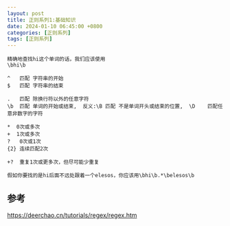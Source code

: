 ```yaml
---
layout: post
title: 正则系列1:基础知识
date: 2024-01-10 06:45:00 +0800
categories: [正则系列]
tags: [正则系列]
---
```

```
精确地查找hi这个单词的话，我们应该使用
\bhi\b

^	匹配 字符串的开始
$	匹配 字符串的结束

.	匹配 除换行符以外的任意字符
\b	匹配 单词的开始或结束,  反义:\B	匹配 不是单词开头或结束的位置,  \D	匹配任意非数字的字符

*  0次或多次
+  1次或多次
?	0次或1次
{2} 连续匹配2次

+?	重复1次或更多次，但尽可能少重复

假如你要找的是hi后面不远处跟着一个elesos，你应该用\bhi\b.*\belesos\b
```
## 参考
<https://deerchao.cn/tutorials/regex/regex.htm>
